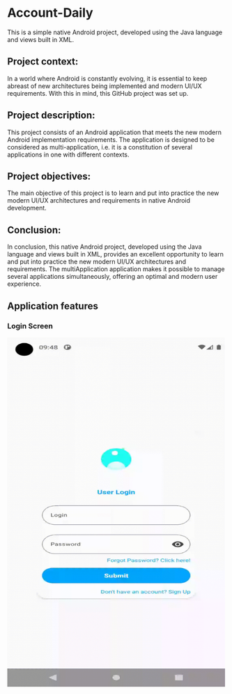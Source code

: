 # Account-Daily

This is a simple native Android project, developed using the Java language and views built in XML.

## Project context:
In a world where Android is constantly evolving, it is essential to keep abreast of new architectures being implemented and modern UI/UX requirements. With this in mind, this GitHub project was set up.

## Project description:
This project consists of an Android application that meets the new modern Android implementation requirements. The application is designed to be considered as multi-application, i.e. it is a constitution of several applications in one with different contexts.

## Project objectives:
The main objective of this project is to learn and put into practice the new modern UI/UX architectures and requirements in native Android development.

## Conclusion:
In conclusion, this native Android project, developed using the Java language and views built in XML, provides an excellent opportunity to learn and put into practice the new modern UI/UX architectures and requirements. The multiApplication application makes it possible to manage several applications simultaneously, offering an optimal and modern user experience.

## Application features 

### Login Screen
<img src="/assets/login.gif" width="500" height="800">
